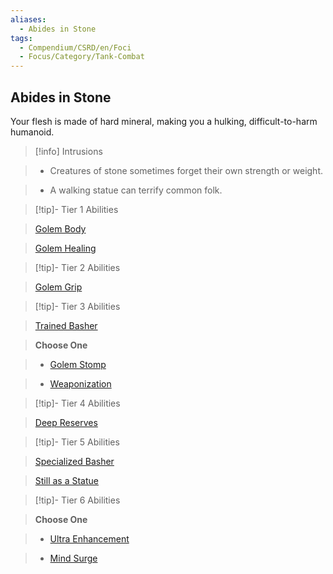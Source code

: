 ```yaml
---
aliases:
  - Abides in Stone
tags:
  - Compendium/CSRD/en/Foci
  - Focus/Category/Tank-Combat
---
```

  
    
## Abides in Stone    
Your flesh is made of hard mineral, making you a hulking, difficult-to-harm humanoid.    
  
>[!info] Intrusions    
>- Creatures of stone sometimes forget their own strength or weight.    
>- A walking statue can terrify common folk.    
  
  
>[!tip]- Tier 1 Abilities    
> [Golem Body](Golem-Body.md)    
> [Golem Healing](Golem-Healing.md)    
  
  
>[!tip]- Tier 2 Abilities    
> [Golem Grip](Golem-Grip.md)    
  
  
>[!tip]- Tier 3 Abilities    
> [Trained Basher](Trained-Basher.md)    
> **Choose One**    
>- [Golem Stomp](Golem-Stomp.md)    
>- [Weaponization](Weaponization.md)    
  
  
>[!tip]- Tier 4 Abilities    
> [Deep Reserves](Deep-Reserves.md)    
  
  
>[!tip]- Tier 5 Abilities    
> [Specialized Basher](Specialized-Basher.md)    
> [Still as a Statue](Still-As-a-Statue.md)    
  
  
>[!tip]- Tier 6 Abilities    
> **Choose One**    
>- [Ultra Enhancement](Ultra-Enhancement.md)    
>- [Mind Surge](Mind-Surge.md)